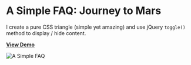 # A Simple FAQ: Journey to Mars

I create a pure CSS triangle (simple yet amazing) and use jQuery `toggle()` method to display / hide content. 

[**View Demo**](https://pamcy.github.io/50Websites/06-faq)

![A Simple FAQ](http://pamcy.net/assets/img/code-work/06-faq.png)